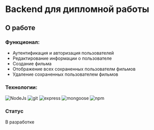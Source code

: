 # Backend для дипломной работы

## О работе

### Функционал:

 - Аутентификация и авторизация пользователей
 - Редактирование информации о пользователе
 - Создание фильма
 - Отображение всех сохраненных пользователм фильмов
 - Удаление сохраненных пользователем фильмов

### Технологии:

![NodeJs](https://img.shields.io/badge/-Node.js-090909?style=flat&logo=node.js)
![git](https://img.shields.io/badge/-git-090909?style=flat&logo=git)
![express](https://img.shields.io/badge/-express-090909?style=flat&logo=express)
![mongoose](https://img.shields.io/badge/-mongoose-090909?style=flat&logo=mongodb)
![npm](https://img.shields.io/badge/-npm-090909?style=flat&logo=npm)

### Статус

В разработке